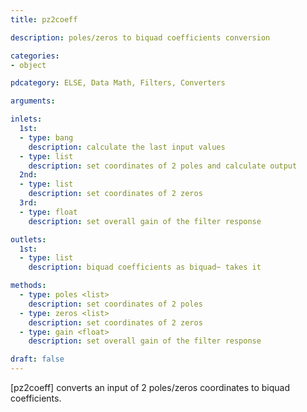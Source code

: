```yaml
---
title: pz2coeff

description: poles/zeros to biquad coefficients conversion

categories:
- object

pdcategory: ELSE, Data Math, Filters, Converters

arguments:

inlets:
  1st:
  - type: bang
    description: calculate the last input values
  - type: list
    description: set coordinates of 2 poles and calculate output
  2nd:
  - type: list
    description: set coordinates of 2 zeros
  3rd:
  - type: float
    description: set overall gain of the filter response

outlets:
  1st:
  - type: list
    description: biquad coefficients as biquad~ takes it

methods:
  - type: poles <list>
    description: set coordinates of 2 poles
  - type: zeros <list>
    description: set coordinates of 2 zeros
  - type: gain <float>
    description: set overall gain of the filter response

draft: false
---
```


[pz2coeff] converts an input of 2 poles/zeros coordinates to biquad coefficients.

